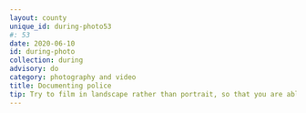 ```yaml
---
layout: county 
unique_id: during-photo53
#: 53
date: 2020-06-10
id: during-photo
collection: during
advisory: do
category: photography and video
title: Documenting police
tip: Try to film in landscape rather than portrait, so that you are able to get all the details of the scene.
---
```

